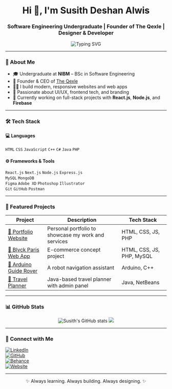 <!-- GitHub Profile README - Susith Deshan Alwis -->

<h1 align="center">Hi 👋, I'm Susith Deshan Alwis</h1>
<h3 align="center">Software Engineering Undergraduate | Founder of The Qexle | Designer & Developer</h3>

<p align="center">
  <img src="https://readme-typing-svg.herokuapp.com?center=true&vCenter=true&multiline=true&lines=Turning+Ideas+Into+Reality;Designing+Thoughtful+UX;Coding+Beautiful+Frontends" alt="Typing SVG" />
</p>

---

### 🧠 About Me
- 🎓 Undergraduate at **NIBM** – BSc in Software Engineering  
- 💼 Founder & CEO of [The Qexle](https://theqexle.com/)
- 👨‍💻 I build modern, responsive websites and web apps
- 🎨 Passionate about UI/UX, frontend tech, and branding
- 🔭 Currently working on full-stack projects with **React.js**, **Node.js**, and **Firebase**

---

### 🛠️ Tech Stack

#### 💻 Languages
`HTML` `CSS` `JavaScript` `C++` `C#` `Java` `PHP`

#### ⚙️ Frameworks & Tools
`React.js` `Next.js` `Node.js` `Express.js`  
`MySQL` `MongoDB`  
`Figma` `Adobe XD` `Photoshop` `Illustrator`  
`Git` `GitHub` `Postman`

---

### 📂 Featured Projects

| Project | Description | Tech Stack |
|--------|-------------|------------|
| [🔗 Portfolio Website](https://susithd.github.io) | Personal portfolio to showcase my work and services | HTML, CSS, JS, PHP |
| [🔗 Blvck Paris Web App](https://github.com/SusithD/Blvck-Paris) | E-commerce concept project | HTML, CSS, JS, PHP, MySQL |
| [🔗 Arduino Guide Rover](https://github.com/SusithD/Arduino-Robot-Guide-Rover) | A robot navigation assistant | Arduino, C++ |
| [🔗 Travel Planner](https://github.com/SusithD/Travel-Planner) | Java-based travel planner with admin panel | Java, NetBeans |

---

### 📊 GitHub Stats

<p align="center">
  <img src="https://github-readme-stats.vercel.app/api?username=SusithD&show_icons=true&theme=radical" alt="Susith's GitHub stats" />
  <img src="https://github-readme-streak-stats.herokuapp.com/?user=SusithD&theme=radical" />
</p>

---

### 🤝 Connect with Me

[![LinkedIn](https://img.shields.io/badge/LinkedIn-blue?logo=linkedin)](https://www.linkedin.com/in/susith-deshan-alwis/)  
[![GitHub](https://img.shields.io/badge/GitHub-black?logo=github)](https://github.com/SusithD)  
[![Behance](https://img.shields.io/badge/Behance-blue?logo=behance)](https://www.behance.net/susithalwis)  
[![Website](https://img.shields.io/badge/Website-grey?logo=google-chrome)](https://theqexle.com)

---

<p align="center">✨ Always learning. Always building. Always designing. ✨</p>
